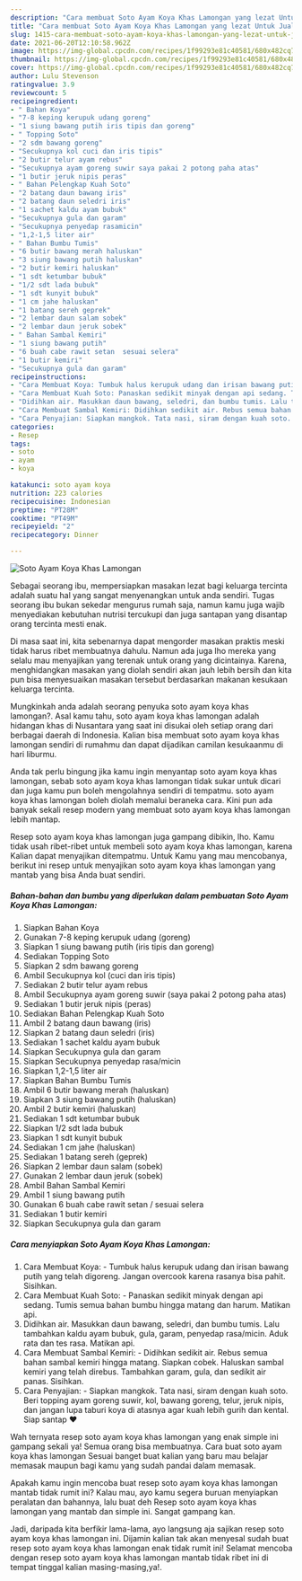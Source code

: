 ```yaml
---
description: "Cara membuat Soto Ayam Koya Khas Lamongan yang lezat Untuk Jualan"
title: "Cara membuat Soto Ayam Koya Khas Lamongan yang lezat Untuk Jualan"
slug: 1415-cara-membuat-soto-ayam-koya-khas-lamongan-yang-lezat-untuk-jualan
date: 2021-06-20T12:10:58.962Z
image: https://img-global.cpcdn.com/recipes/1f99293e81c40581/680x482cq70/soto-ayam-koya-khas-lamongan-foto-resep-utama.jpg
thumbnail: https://img-global.cpcdn.com/recipes/1f99293e81c40581/680x482cq70/soto-ayam-koya-khas-lamongan-foto-resep-utama.jpg
cover: https://img-global.cpcdn.com/recipes/1f99293e81c40581/680x482cq70/soto-ayam-koya-khas-lamongan-foto-resep-utama.jpg
author: Lulu Stevenson
ratingvalue: 3.9
reviewcount: 5
recipeingredient:
- " Bahan Koya"
- "7-8 keping kerupuk udang goreng"
- "1 siung bawang putih iris tipis dan goreng"
- " Topping Soto"
- "2 sdm bawang goreng"
- "Secukupnya kol cuci dan iris tipis"
- "2 butir telur ayam rebus"
- "Secukupnya ayam goreng suwir saya pakai 2 potong paha atas"
- "1 butir jeruk nipis peras"
- " Bahan Pelengkap Kuah Soto"
- "2 batang daun bawang iris"
- "2 batang daun seledri iris"
- "1 sachet kaldu ayam bubuk"
- "Secukupnya gula dan garam"
- "Secukupnya penyedap rasamicin"
- "1,2-1,5 liter air"
- " Bahan Bumbu Tumis"
- "6 butir bawang merah haluskan"
- "3 siung bawang putih haluskan"
- "2 butir kemiri haluskan"
- "1 sdt ketumbar bubuk"
- "1/2 sdt lada bubuk"
- "1 sdt kunyit bubuk"
- "1 cm jahe haluskan"
- "1 batang sereh geprek"
- "2 lembar daun salam sobek"
- "2 lembar daun jeruk sobek"
- " Bahan Sambal Kemiri"
- "1 siung bawang putih"
- "6 buah cabe rawit setan  sesuai selera"
- "1 butir kemiri"
- "Secukupnya gula dan garam"
recipeinstructions:
- "Cara Membuat Koya: Tumbuk halus kerupuk udang dan irisan bawang putih yang telah digoreng. Jangan overcook karena rasanya bisa pahit. Sisihkan."
- "Cara Membuat Kuah Soto: Panaskan sedikit minyak dengan api sedang. Tumis semua bahan bumbu hingga matang dan harum. Matikan api."
- "Didihkan air. Masukkan daun bawang, seledri, dan bumbu tumis. Lalu tambahkan kaldu ayam bubuk, gula, garam, penyedap rasa/micin. Aduk rata dan tes rasa. Matikan api."
- "Cara Membuat Sambal Kemiri: Didihkan sedikit air. Rebus semua bahan sambal kemiri hingga matang. Siapkan cobek. Haluskan sambal kemiri yang telah direbus. Tambahkan garam, gula, dan sedikit air panas. Sisihkan."
- "Cara Penyajian: Siapkan mangkok. Tata nasi, siram dengan kuah soto. Beri topping ayam goreng suwir, kol, bawang goreng, telur, jeruk nipis, dan jangan lupa taburi koya di atasnya agar kuah lebih gurih dan kental. Siap santap ❤"
categories:
- Resep
tags:
- soto
- ayam
- koya

katakunci: soto ayam koya 
nutrition: 223 calories
recipecuisine: Indonesian
preptime: "PT28M"
cooktime: "PT49M"
recipeyield: "2"
recipecategory: Dinner

---
```



![Soto Ayam Koya Khas Lamongan](https://img-global.cpcdn.com/recipes/1f99293e81c40581/680x482cq70/soto-ayam-koya-khas-lamongan-foto-resep-utama.jpg)

Sebagai seorang ibu, mempersiapkan masakan lezat bagi keluarga tercinta adalah suatu hal yang sangat menyenangkan untuk anda sendiri. Tugas seorang ibu bukan sekedar mengurus rumah saja, namun kamu juga wajib menyediakan kebutuhan nutrisi tercukupi dan juga santapan yang disantap orang tercinta mesti enak.

Di masa  saat ini, kita sebenarnya dapat mengorder masakan praktis meski tidak harus ribet membuatnya dahulu. Namun ada juga lho mereka yang selalu mau menyajikan yang terenak untuk orang yang dicintainya. Karena, menghidangkan masakan yang diolah sendiri akan jauh lebih bersih dan kita pun bisa menyesuaikan masakan tersebut berdasarkan makanan kesukaan keluarga tercinta. 



Mungkinkah anda adalah seorang penyuka soto ayam koya khas lamongan?. Asal kamu tahu, soto ayam koya khas lamongan adalah hidangan khas di Nusantara yang saat ini disukai oleh setiap orang dari berbagai daerah di Indonesia. Kalian bisa membuat soto ayam koya khas lamongan sendiri di rumahmu dan dapat dijadikan camilan kesukaanmu di hari liburmu.

Anda tak perlu bingung jika kamu ingin menyantap soto ayam koya khas lamongan, sebab soto ayam koya khas lamongan tidak sukar untuk dicari dan juga kamu pun boleh mengolahnya sendiri di tempatmu. soto ayam koya khas lamongan boleh diolah memalui beraneka cara. Kini pun ada banyak sekali resep modern yang membuat soto ayam koya khas lamongan lebih mantap.

Resep soto ayam koya khas lamongan juga gampang dibikin, lho. Kamu tidak usah ribet-ribet untuk membeli soto ayam koya khas lamongan, karena Kalian dapat menyajikan ditempatmu. Untuk Kamu yang mau mencobanya, berikut ini resep untuk menyajikan soto ayam koya khas lamongan yang mantab yang bisa Anda buat sendiri.

<!--inarticleads1-->

##### Bahan-bahan dan bumbu yang diperlukan dalam pembuatan Soto Ayam Koya Khas Lamongan:

1. Siapkan  Bahan Koya
1. Gunakan 7-8 keping kerupuk udang (goreng)
1. Siapkan 1 siung bawang putih (iris tipis dan goreng)
1. Sediakan  Topping Soto
1. Siapkan 2 sdm bawang goreng
1. Ambil Secukupnya kol (cuci dan iris tipis)
1. Sediakan 2 butir telur ayam rebus
1. Ambil Secukupnya ayam goreng suwir (saya pakai 2 potong paha atas)
1. Sediakan 1 butir jeruk nipis (peras)
1. Sediakan  Bahan Pelengkap Kuah Soto
1. Ambil 2 batang daun bawang (iris)
1. Siapkan 2 batang daun seledri (iris)
1. Sediakan 1 sachet kaldu ayam bubuk
1. Siapkan Secukupnya gula dan garam
1. Siapkan Secukupnya penyedap rasa/micin
1. Siapkan 1,2-1,5 liter air
1. Siapkan  Bahan Bumbu Tumis
1. Ambil 6 butir bawang merah (haluskan)
1. Siapkan 3 siung bawang putih (haluskan)
1. Ambil 2 butir kemiri (haluskan)
1. Sediakan 1 sdt ketumbar bubuk
1. Siapkan 1/2 sdt lada bubuk
1. Siapkan 1 sdt kunyit bubuk
1. Sediakan 1 cm jahe (haluskan)
1. Sediakan 1 batang sereh (geprek)
1. Siapkan 2 lembar daun salam (sobek)
1. Gunakan 2 lembar daun jeruk (sobek)
1. Ambil  Bahan Sambal Kemiri
1. Ambil 1 siung bawang putih
1. Gunakan 6 buah cabe rawit setan / sesuai selera
1. Sediakan 1 butir kemiri
1. Siapkan Secukupnya gula dan garam




<!--inarticleads2-->

##### Cara menyiapkan Soto Ayam Koya Khas Lamongan:

1. Cara Membuat Koya: - Tumbuk halus kerupuk udang dan irisan bawang putih yang telah digoreng. Jangan overcook karena rasanya bisa pahit. Sisihkan.
1. Cara Membuat Kuah Soto: - Panaskan sedikit minyak dengan api sedang. Tumis semua bahan bumbu hingga matang dan harum. Matikan api.
1. Didihkan air. Masukkan daun bawang, seledri, dan bumbu tumis. Lalu tambahkan kaldu ayam bubuk, gula, garam, penyedap rasa/micin. Aduk rata dan tes rasa. Matikan api.
1. Cara Membuat Sambal Kemiri: - Didihkan sedikit air. Rebus semua bahan sambal kemiri hingga matang. Siapkan cobek. Haluskan sambal kemiri yang telah direbus. Tambahkan garam, gula, dan sedikit air panas. Sisihkan.
1. Cara Penyajian: - Siapkan mangkok. Tata nasi, siram dengan kuah soto. Beri topping ayam goreng suwir, kol, bawang goreng, telur, jeruk nipis, dan jangan lupa taburi koya di atasnya agar kuah lebih gurih dan kental. Siap santap ❤




Wah ternyata resep soto ayam koya khas lamongan yang enak simple ini gampang sekali ya! Semua orang bisa membuatnya. Cara buat soto ayam koya khas lamongan Sesuai banget buat kalian yang baru mau belajar memasak maupun bagi kamu yang sudah pandai dalam memasak.

Apakah kamu ingin mencoba buat resep soto ayam koya khas lamongan mantab tidak rumit ini? Kalau mau, ayo kamu segera buruan menyiapkan peralatan dan bahannya, lalu buat deh Resep soto ayam koya khas lamongan yang mantab dan simple ini. Sangat gampang kan. 

Jadi, daripada kita berfikir lama-lama, ayo langsung aja sajikan resep soto ayam koya khas lamongan ini. Dijamin kalian tak akan menyesal sudah buat resep soto ayam koya khas lamongan enak tidak rumit ini! Selamat mencoba dengan resep soto ayam koya khas lamongan mantab tidak ribet ini di tempat tinggal kalian masing-masing,ya!.

